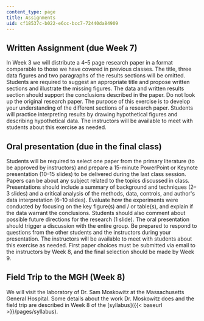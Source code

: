 ```yaml
---
content_type: page
title: Assignments
uid: cf18537c-b022-e6cc-bcc7-72440da84909
---
```


Written Assignment (due Week 7)
-------------------------------

In Week 3 we will distribute a 4–5 page research paper in a format comparable to those we have covered in previous classes. The title, three data figures and two paragraphs of the results sections will be omitted. Students are required to suggest an appropriate title and propose written sections and illustrate the missing figures. The data and written results section should support the conclusions described in the paper. Do not look up the original research paper. The purpose of this exercise is to develop your understanding of the different sections of a research paper. Students will practice interpreting results by drawing hypothetical figures and describing hypothetical data. The instructors will be available to meet with students about this exercise as needed.

Oral presentation (due in the final class)
------------------------------------------

Students will be required to select one paper from the primary literature (to be approved by instructors) and prepare a 15-minute PowerPoint or Keynote presentation (10–15 slides) to be delivered during the last class session. Papers can be about any subject related to the topics discussed in class. Presentations should include a summary of background and techniques (2–3 slides) and a critical analysis of the methods, data, controls, and author's data interpretation (6–10 slides). Evaluate how the experiments were conducted by focusing on the key figure(s) and / or table(s), and explain if the data warrant the conclusions. Students should also comment about possible future directions for the research (1 slide). The oral presentation should trigger a discussion with the entire group. Be prepared to respond to questions from the other students and the instructors during your presentation. The instructors will be available to meet with students about this exercise as needed. First paper choices must be submitted via email to the instructors by Week 8, and the final selection should be made by Week 9.

Field Trip to the MGH (Week 8)
------------------------------

We will visit the laboratory of Dr. Sam Moskowitz at the Massachusetts General Hospital. Some details about the work Dr. Moskowitz does and the field trip are described in Week 8 of the [syllabus]({{< baseurl >}}/pages/syllabus).